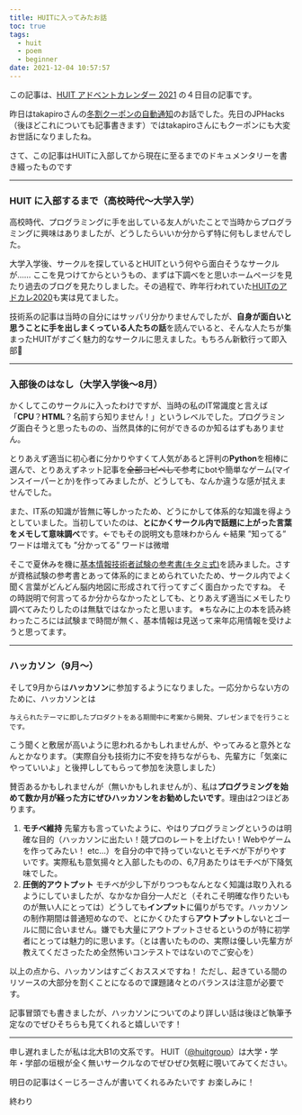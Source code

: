 ```yaml
---
title: HUITに入ってみたお話
toc: true
tags:
  - huit
  - poem
  - beginner
date: 2021-12-04 10:57:57
---
```


この記事は、[HUIT アドベントカレンダー 2021](https://qiita.com/advent-calendar/2021/huit) の４日目の記事です。

昨日はtakapiroさんの[冬割クーポンの自動通知](https://takapiro99.github.io/2021/rurubu-fuyuwari-coupon)のお話でした。先日のJPHacks（後ほどこれについても記事書きます）ではtakapiroさんにもクーポンにも大変お世話になりましたね。

さて、この記事はHUITに入部してから現在に至るまでのドキュメンタリーを書き綴ったものです

<!-- more -->

---

### HUIT に入部するまで（高校時代～大学入学）

高校時代、プログラミングに手を出している友人がいたことで当時からプログラミングに興味はありましたが、どうしたらいいか分からず特に何もしませんでした。

大学入学後、サークルを探しているとHUITという何やら面白そうなサークルが……
ここを見つけてからというもの、まずは下調べをと思いホームページを見たり過去のブログを見たりしました。その過程で、昨年行われていた[HUITのアドカレ2020](https://qiita.com/advent-calendar/2020/huit)も実は見てました。

技術系の記事は当時の自分にはサッパリ分かりませんでしたが、**自身が面白いと思うことに手を出しまくっている人たちの話**を読んでいると、そんな人たちが集まったHUITがすごく魅力的なサークルに思えました。もちろん新歓行って即入部:tada:

---

### 入部後のはなし（大学入学後～8月）

かくしてこのサークルに入ったわけですが、当時の私のIT常識度と言えば
「**CPU**？**HTML**？名前すら知りません！」というレベルでした。プログラミング面白そうと思ったものの、当然具体的に何ができるのか知るはずもありません。

とりあえず適当に初心者に分かりやすくて人気があると評判の**Python**を相棒に選んで、とりあえずネット記事を~~全部コピペして~~参考にbotや簡単なゲーム(マインスイーパーとか)を作ってみましたが、どうしても、なんか違うな感が拭えませんでした。

また、IT系の知識が皆無に等しかったため、どうにかして体系的な知識を得ようとしていました。当初していたのは、**とにかくサークル内で話題に上がった言葉をメモして意味調べ**です。←でもその説明文も意味わからん ←結果 ”知ってる” ワードは増えても ”分かってる” ワードは微増

そこで夏休みを機に[基本情報技術者試験の参考書(キタミ式)](https://www.amazon.co.jp/dp/B08PPJPZ4V/ref=dp-kindle-redirect?_encoding=UTF8&btkr=1)を読みました。さすが資格試験の参考書とあって体系的にまとめられていたため、サークル内でよく聞く言葉がどんどん脳内地図に形成されて行ってすごく面白かったですね。
その時説明で何言ってるか分からなかったとしても、とりあえず適当にメモしたり調べてみたりしたのは無駄ではなかったと思います。
※ちなみに上の本を読み終わったころには試験まで時間が無く、基本情報は見送って来年応用情報を受けようと思ってます。

---

### ハッカソン（9月～）
そして9月からは**ハッカソン**に参加するようになりました。一応分からない方のために、ハッカソンとは

``与えられたテーマに即したプロダクトをある期間中に考案から開発、プレゼンまでを行うことです。``

こう聞くと敷居が高いように思われるかもしれませんが、やってみると意外となんとかなります。（実際自分も技術力に不安を持ちながらも、先輩方に「気楽にやっていいよ」と後押ししてもらって参加を決意しました）

賛否あるかもしれませんが（無いかもしれませんが）、私は**プログラミングを始めて数か月が経った方にぜひハッカソンをお勧めしたいです**。理由は2つほどあります。

1. **モチベ維持**
    先輩方も言っていたように、やはりプログラミングというのは明確な目的（ハッカソンに出たい！競プロのレートを上げたい！Webやゲームを作ってみたい！ etc...）を自分の中で持っていないとモチベが下がりやすいです。実際私も意気揚々と入部したものの、6,7月あたりはモチベが下降気味でした。
    <br>
2. **圧倒的アウトプット**
    モチベが少し下がりつつもなんとなく知識は取り入れるようにしていましたが、なかなか自分一人だと（それこそ明確な作りたいものが無い人にとっては）どうしても**インプット**に偏りがちです。ハッカソンの制作期間は普通短めなので、とにかくひたすら**アウトプット**しないとゴールに間に合いません。嫌でも大量にアウトプットさせるというのが特に初学者にとっては魅力的に思います。（とは書いたものの、実際は優しい先輩方が教えてくださったため全然怖いコンテストではないのでご安心を）

以上の点から、ハッカソンはすごくおススメですね！
ただし、起きている間のリソースの大部分を割くことになるので課題諸々とのバランスは注意が必要です。

記事冒頭でも書きましたが、ハッカソンについてのより詳しい話は後ほど執筆予定なのでぜひそちらも見てくれると嬉しいです！

---

申し遅れましたが私は北大B1の文系です。
HUIT（[@huitgroup](https://twitter.com/huitgroup)）は大学・学年・学部の垣根が全く無いサークルなのでぜひぜひ気軽に覗いてみてください。

明日の記事はくーじろーさんが書いてくれるみたいです
お楽しみに！

終わり

    






